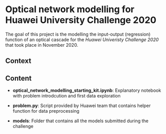 # Optical network modelling for Huawei University Challenge 2020


The goal of this project is the modelling the input-output (regression) function of an optical cascade for the *Huawei Univeristy Challenge 2020* that took place in November 2020.

## Context



## Content

* **optical_network_modelling_starting_kit.ipynb**: Explanatory notebook with problem introdcution and first data exploration

* **problem.py**: Script provided by Huawei team that contains helper function for data preprocessing

* **models**: Folder that contains all the models submitted during the challenge

